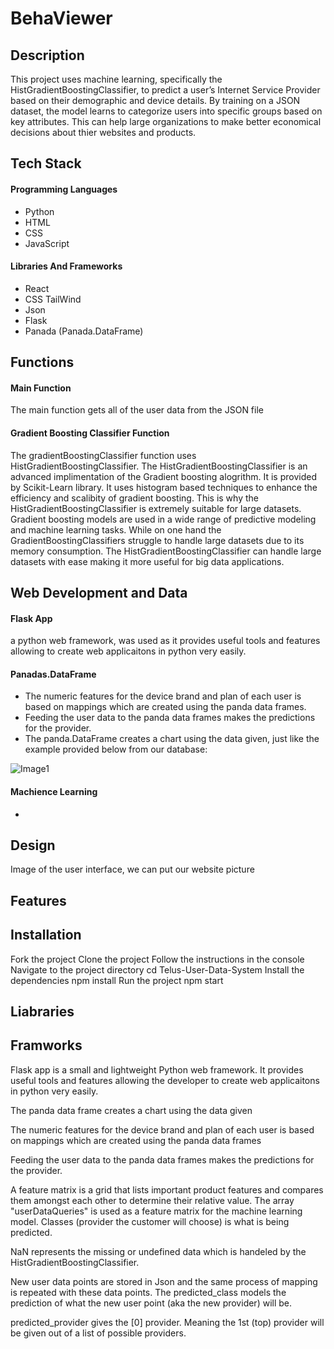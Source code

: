 # BehaViewer

## Description

This project uses machine learning, specifically the HistGradientBoostingClassifier, to predict a user’s Internet Service Provider based on their demographic and device details. By training on a JSON dataset, the model learns to categorize users into specific groups based on key attributes. This can help large organizations to make better economical decisions about thier websites and products. 

## Tech Stack

#### Programming Languages
* Python
* HTML
* CSS
* JavaScript


#### Libraries And Frameworks
* React
* CSS TailWind
* Json
* Flask 
* Panada (Panada.DataFrame)

## Functions

#### Main Function

The main function gets all  of the user data from the JSON file

#### Gradient Boosting Classifier Function

The gradientBoostingClassifier function uses HistGradientBoostingClassifier. The HistGradientBoostingClassifier is an advanced implimentation of the Gradient boosting alogrithm. It is provided by Scikit-Learn library. It uses histogram based techniques to enhance the efficiency and scalibity of gradient boosting. This is why the HistGradientBoostingClassifier is extremely suitable for large datasets. Gradient boosting models are used in a wide range of predictive modeling and machine learning tasks. While on one hand the GradientBoostingClassifiers struggle to handle large datasets due to its memory consumption. The HistGradientBoostingClassifier can handle large datasets with ease making it more useful for big data applications.

## Web Development and Data

#### Flask App

a python web framework, was used as it provides useful tools and features allowing to create web applicaitons in python very easily.

#### Panadas.DataFrame

* The numeric features for the device brand and plan of each user is based on mappings which are created using the panda data frames.
* Feeding the user data to the panda data frames makes the predictions for the provider.
* The panda.DataFrame creates a chart using the data given, just like the example provided below from our database:

![Image1](https://github.com/user-attachments/assets/fdbb3d91-dda5-42dd-bf1d-6f5ef9a96612)



#### Machience Learning

* 





## Design

Image of the user interface, we can put our website picture

## Features


## Installation
Fork the project
Clone the project
Follow the instructions in the console
Navigate to the project directory cd Telus-User-Data-System
Install the dependencies npm install
Run the project npm start









## Liabraries 

## Framworks

Flask app is a small and lightweight Python web framework. It provides useful tools and features allowing the developer to create web applicaitons in python very easily.  

The panda data frame creates a chart using the data given

The numeric features for the device brand and plan of each user is based on mappings which are created using the panda data frames

Feeding the user data to the panda data frames makes the predictions for the provider.

A feature matrix is a grid that lists important product features and compares them amongst each other to determine their relative value. The array "userDataQueries" is used as a feature matrix for the machine learning model. Classes (provider the customer will choose) is what is being predicted.

NaN represents the missing or undefined data which is handeled by the HistGradientBoostingClassifier.

New user data points are stored in Json and the same process of mapping is repeated with these data points. The predicted_class models the prediction of what the new user point (aka the new provider) will be. 

predicted_provider gives the [0] provider. Meaning the 1st (top) provider will be given out of a list of possible providers.
